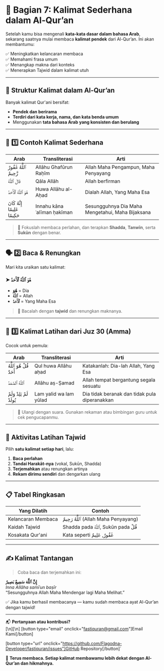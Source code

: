 # 📘 Bagian 7: Kalimat Sederhana dalam Al-Qur’an

Setelah kamu bisa mengenali **kata-kata dasar dalam bahasa Arab**, sekarang saatnya mulai membaca **kalimat pendek** dari Al-Qur’an. Ini akan membantumu:

✅ Meningkatkan kelancaran membaca  
✅ Memahami frasa umum  
✅ Menangkap makna dari konteks  
✅ Menerapkan Tajwid dalam kalimat utuh

---

## 🧠 Struktur Kalimat dalam Al-Qur’an

Banyak kalimat Qur'ani bersifat:

- **Pendek dan berirama**
- **Terdiri dari kata kerja, nama, dan kata benda umum**
- Menggunakan **tata bahasa Arab yang konsisten dan berulang**

---

## 🕋 1️⃣ Contoh Kalimat Sederhana

| Arab                            | Transliterasi               | Arti                                             |
| ------------------------------- | --------------------------- | ------------------------------------------------ |
| ٱللَّهُ غَفُورٌ رَّحِيمٌ        | Allāhu Ghafūrun Raḥīm       | Allah Maha Pengampun, Maha Penyayang             |
| قَالَ ٱللَّهُ                   | Qāla Allāh                  | Allah berfirman                                  |
| هُوَ ٱللَّهُ ٱلْأَحَدُ          | Huwa Allāhu al-Aḥad         | Dialah Allah, Yang Maha Esa                      |
| إِنَّهُ كَانَ عَلِيمًا حَكِيمًا | Innahu kāna ʿalīman ḥakīman | Sesungguhnya Dia Maha Mengetahui, Maha Bijaksana |

> 🎯 Fokuslah membaca perlahan, dan terapkan **Shadda**, **Tanwīn**, serta **Sukūn** dengan benar.

---

## 🗣 2️⃣ Baca & Renungkan

Mari kita uraikan satu kalimat:

### ➤ **هُوَ ٱللَّهُ ٱلْأَحَدُ**

- **هُوَ** = Dia
- **ٱللَّهُ** = Allah
- **ٱلْأَحَدُ** = Yang Maha Esa

> 🧎 Bacalah dengan **tajwid** dan renungkan maknanya.

---

## 📖 3️⃣ Kalimat Latihan dari Juz 30 (Amma)

Cocok untuk pemula:

| Arab                       | Transliterasi          | Arti                                          |
| -------------------------- | ---------------------- | --------------------------------------------- |
| قُلْ هُوَ ٱللَّهُ أَحَدٌ   | Qul huwa Allāhu aḥad   | Katakanlah: Dia-lah Allah, Yang Esa           |
| ٱللَّهُ ٱلصَّمَدُ          | Allāhu aṣ-Ṣamad        | Allah tempat bergantung segala sesuatu        |
| لَمْ يَلِدْ وَلَمْ يُولَدْ | Lam yalid wa lam yūlad | Dia tidak beranak dan tidak pula diperanakkan |

> 🔁 Ulangi dengan suara. Gunakan rekaman atau bimbingan guru untuk cek pengucapanmu.

---

## 🧪 Aktivitas Latihan Tajwid

Pilih **satu kalimat setiap hari**, lalu:

1. **Baca perlahan**
2. **Tandai Harakāt-nya** (vokal, Sukūn, Shadda)
3. **Terjemahkan** atau renungkan artinya
4. **Rekam dirimu sendiri** dan dengarkan ulang

---

## 📋 Tabel Ringkasan

| Yang Dilatih       | Contoh                                 |
| ------------------ | -------------------------------------- |
| Kelancaran Membaca | ٱللَّهُ رَحِيمٌ (Allah Maha Penyayang) |
| Kaidah Tajwid      | Shadda pada ٱللَّهُ, Sukūn pada قُلْ   |
| Kosakata Qur'ani   | Kata seperti غَفُورٌ, عَلِيمٌ          |

---

## ✍️ Kalimat Tantangan

> Coba baca dan terjemahkan ini:

**إِنَّ ٱللَّهَ سَمِيعٌ بَصِيرٌ**  
_Inna Allāha samīʿun baṣīr_  
“Sesungguhnya Allah Maha Mendengar lagi Maha Melihat.”

✅ Jika kamu berhasil membacanya — kamu sudah membaca ayat Al-Qur’an dengan tajwid!

---

📬 **Pertanyaan atau kontribusi?**  
[\n][\n]
[button type="email" onclick="fastiquran@gmail.com"]Email Kami[/button]

[button type="url" onclick="https://github.com/Flagodna-Developer/fastiquran/issues"]GitHub Repository[/button]`

🌟 **Terus membaca. Setiap kalimat membawamu lebih dekat dengan Al-Qur’an dan hikmahnya.**
